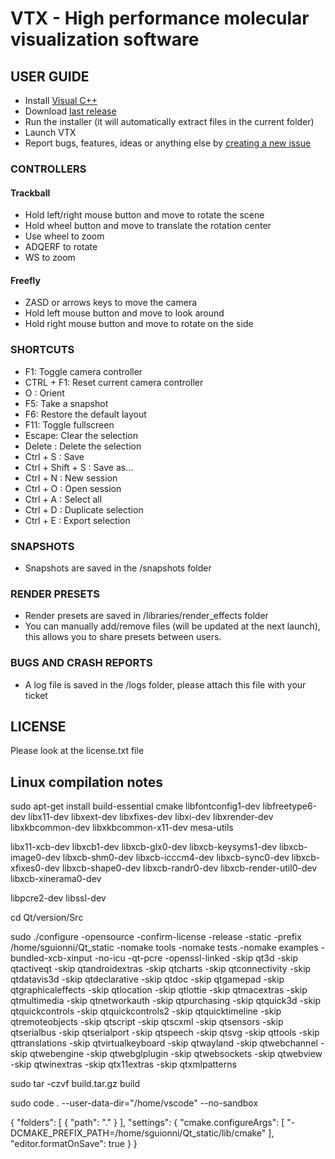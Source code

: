 # VTX - High performance molecular visualization software

## USER GUIDE

- Install [Visual C++](https://support.microsoft.com/fr-fr/help/2977003/the-latest-supported-visual-c-downloads)
- Download [last release](https://gitlab.com/VTX_mol/VTX/-/releases)
- Run the installer (it will automatically extract files in the current folder)
- Launch VTX
- Report bugs, features, ideas or anything else by [creating a new issue](https://gitlab.com/VTX_mol/VTX/-/issues)

### CONTROLLERS

#### Trackball

- Hold left/right mouse button and move to rotate the scene
- Hold wheel button and move to translate the rotation center
- Use wheel to zoom
- ADQERF to rotate
- WS to zoom

#### Freefly

- ZASD or arrows keys to move the camera
- Hold left mouse button and move to look around
- Hold right mouse button and move to rotate on the side

### SHORTCUTS

- F1: Toggle camera controller
- CTRL + F1: Reset current camera controller
- O : Orient
- F5: Take a snapshot
- F6: Restore the default layout
- F11: Toggle fullscreen
- Escape: Clear the selection
- Delete : Delete the selection
- Ctrl + S : Save
- Ctrl + Shift + S : Save as...
- Ctrl + N : New session
- Ctrl + O : Open session
- Ctrl + A : Select all
- Ctrl + D : Duplicate selection
- Ctrl + E : Export selection

### SNAPSHOTS

- Snapshots are saved in the /snapshots folder

### RENDER PRESETS

- Render presets are saved in /libraries/render_effects folder
- You can manually add/remove files (will be updated at the next launch), this allows you to share presets between users.

### BUGS AND CRASH REPORTS

- A log file is saved in the /logs folder, please attach this file with your ticket

## LICENSE

Please look at the license.txt file

## Linux compilation notes

sudo apt-get install build-essential cmake libfontconfig1-dev libfreetype6-dev libx11-dev libxext-dev libxfixes-dev libxi-dev libxrender-dev libxkbcommon-dev libxkbcommon-x11-dev mesa-utils

libx11-xcb-dev libxcb1-dev libxcb-glx0-dev libxcb-keysyms1-dev libxcb-image0-dev libxcb-shm0-dev libxcb-icccm4-dev libxcb-sync0-dev libxcb-xfixes0-dev libxcb-shape0-dev libxcb-randr0-dev libxcb-render-util0-dev libxcb-xinerama0-dev

libpcre2-dev libssl-dev


cd Qt/version/Src

sudo ./configure -opensource -confirm-license -release -static -prefix /home/sguionni/Qt_static -nomake tools -nomake tests -nomake examples -bundled-xcb-xinput -no-icu -qt-pcre -openssl-linked -skip qt3d -skip qtactiveqt -skip qtandroidextras -skip qtcharts -skip qtconnectivity -skip qtdatavis3d -skip qtdeclarative -skip qtdoc -skip qtgamepad -skip qtgraphicaleffects -skip qtlocation -skip qtlottie -skip qtmacextras -skip qtmultimedia -skip qtnetworkauth -skip qtpurchasing -skip qtquick3d -skip qtquickcontrols -skip qtquickcontrols2 -skip qtquicktimeline -skip qtremoteobjects -skip qtscript -skip qtscxml -skip qtsensors -skip qtserialbus -skip qtserialport -skip qtspeech -skip qtsvg -skip qttools -skip qttranslations -skip qtvirtualkeyboard -skip qtwayland -skip qtwebchannel -skip qtwebengine -skip qtwebglplugin -skip qtwebsockets -skip qtwebview -skip qtwinextras -skip qtx11extras -skip qtxmlpatterns 

sudo tar -czvf build.tar.gz build

sudo code . --user-data-dir="/home/vscode" --no-sandbox

{
	"folders": [
		{
			"path": "."
		}
	],
	"settings": {
		"cmake.configureArgs": [
			"-DCMAKE_PREFIX_PATH=/home/sguionni/Qt_static/lib/cmake"
		],
		"editor.formatOnSave": true
	}
}
